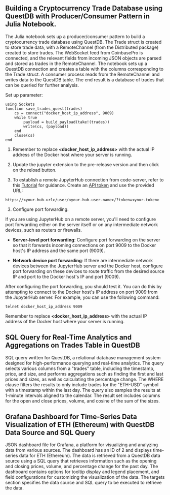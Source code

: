 ## Building a Cryptocurrency Trade Database using QuestDB with Producer/Consumer Pattern in Julia Notebook.
The Julia notebook sets up a producer/consumer pattern to build a cryptocurrency trade database using QuestDB. The Trade struct is created to store trade data, with a RemoteChannel (from the Distributed package) created to store trades. The WebSocket feed from CoinbasePro is connected, and the relevant fields from incoming JSON objects are parsed and stored as trades in the RemoteChannel. The notebook sets up a QuestDB connection and creates a table with the columns corresponding to the Trade struct. A consumer process reads from the RemoteChannel and writes data to the QuestDB table. The end result is a database of trades that can be queried for further analysis.

Set up parameter:


```
using Sockets
function save_trades_quest(trades)
    cs = connect("docker_host_ip_address", 9009)
    while true
        payload = build_payload(take!(trades))
        write(cs, (payload))
    end
    close(cs)
end
```

1. Remember to replace **<docker_host_ip_address>** with the actual IP address of the Docker host where your server is running.

2. Update the jupyter extension to the pre-release version and then click on the reload button.

3. To establish a remote JupyterHub connection from code-server, refer to this [Tutorial](https://code.visualstudio.com/docs/datascience/jupyter-notebooks#_connect-to-a-remote-jupyter-server) for guidance. Create an [API token](https://jupyterhub.readthedocs.io/en/stable/howto/rest.html#create-an-api-token) and use the provided URL:

```
https://<your-hub-url>/user/<your-hub-user-name>/?token=<your-token>
```

3. Configure port forwarding.

 If you are using JupyterHub on a remote server, you'll need to configure port forwarding either on the server itself or on any intermediate network devices, such as routers or firewalls.

- **Server-level port forwarding**: Configure port forwarding on the server so that it forwards incoming connections on port 9009 to the Docker host's IP address and the same port (9009).

- **Network device port forwarding**: If there are intermediate network devices between the JupyterHub server and the Docker host, configure port forwarding on these devices to route traffic from the desired source IP and port to the Docker host's IP and port (9009).

After configuring the port forwarding, you should test it. You can do this by attempting to connect to the Docker host's IP address on port 9009 from the JupyterHub server. For example, you can use the following command:

```
telnet docker_host_ip_address 9009

```

Remember to replace **<docker_host_ip_address>** with the actual IP address of the Docker host where your server is running.




## SQL Query for Real-Time Analytics and Aggregations on Trades Table in QuestDB
SQL query written for QuestDB, a relational database management system designed for high-performance querying and real-time analytics. The query selects various columns from a "trades" table, including the timestamp, price, and size, and performs aggregations such as finding the first and last prices and sizes, as well as calculating the percentage change. The WHERE clause filters the results to only include trades for the "ETH-USD" symbol with a timestamp within the last day. The query also samples the results at 1-minute intervals aligned to the calendar. The result set includes columns for the open and close prices, volume, and cosine of the sum of the sizes.

## Grafana Dashboard for Time-Series Data Visualization of ETH (Ethereum) with QuestDB Data Source and SQL Query
JSON dashboard file for Grafana, a platform for visualizing and analyzing data from various sources. The dashboard has an ID of 2 and displays time-series data for ETH (Ethereum). The data is retrieved from a QuestDB data source using a SQL query that retrieves information such as the opening and closing prices, volume, and percentage change for the past day. The dashboard contains options for tooltip display and legend placement, and field configurations for customizing the visualization of the data. The targets section specifies the data source and SQL query to be executed to retrieve the data.
